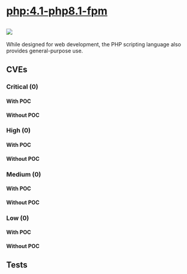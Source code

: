 # [php:4.1-php8.1-fpm](https://hub.docker.com/_/php?tab=tags)
![](https://img.shields.io/static/v1?label=tag&message=4.1-php8.1-fpm&color=blue)
---
<p>
While designed for web development, the PHP scripting language also provides general-purpose use.
</p>

## CVEs
### Critical (0)
#### With POC

#### Without POC


### High (0)
#### With POC

#### Without POC


### Medium (0)
#### With POC

#### Without POC


### Low (0)
#### With POC

#### Without POC


## Tests
